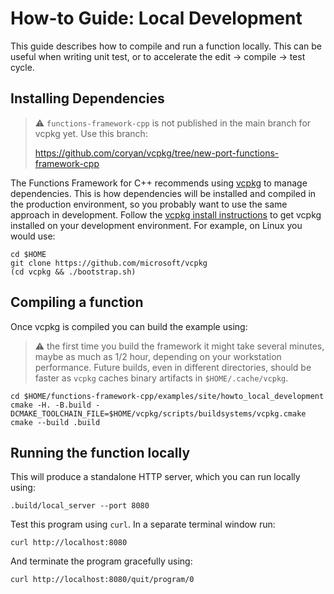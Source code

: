# How-to Guide: Local Development

[vcpkg-gh]: https://github.com/microsoft/vcpkg
[vcpkg-install]: https://github.com/microsoft/vcpkg#getting-started

This guide describes how to compile and run a function locally. This can be
useful when writing unit test, or to accelerate the edit -> compile -> test
cycle.

## Installing Dependencies

> :warning: `functions-framework-cpp` is not published in the main branch
> for vcpkg yet. Use this branch:
>
> https://github.com/coryan/vcpkg/tree/new-port-functions-framework-cpp

The Functions Framework for C++ recommends using [vcpkg][vcpkg-gh] to manage
dependencies. This is how dependencies will be installed and compiled in the
production environment, so you probably want to use the same approach in
development. Follow the [vcpkg install instructions][vcpkg-install] to get
vcpkg installed on your development environment. For example, on Linux you
would use:

```shell
cd $HOME
git clone https://github.com/microsoft/vcpkg
(cd vcpkg && ./bootstrap.sh)
```

## Compiling a function

Once vcpkg is compiled you can build the example using:

> :warning: the first time you build the framework it might take several
> minutes, maybe as much as 1/2 hour, depending on your workstation
> performance. Future builds, even in different directories, should be
> faster as `vcpkg` caches binary artifacts in `$HOME/.cache/vcpkg`.

```shell
cd $HOME/functions-framework-cpp/examples/site/howto_local_development
cmake -H. -B.build -DCMAKE_TOOLCHAIN_FILE=$HOME/vcpkg/scripts/buildsystems/vcpkg.cmake
cmake --build .build
```

## Running the function locally

This will produce a standalone HTTP server, which you can run locally using:

```shell 
.build/local_server --port 8080
```

Test this program using `curl`. In a separate terminal window run:

```shell
curl http://localhost:8080
```

And terminate the program gracefully using:

```shell
curl http://localhost:8080/quit/program/0
```
